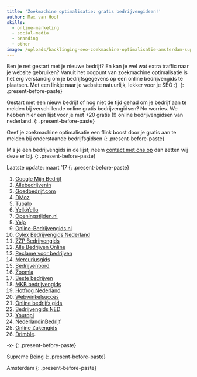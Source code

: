 ```yaml
---
title: 'Zoekmachine optimalisatie: gratis bedrijvengidsen!'
author: Max van Hoof
skills:
  - online-marketing
  - social-media
  - branding
  - other
image: /uploads/backlinging-seo-zoekmachine-optimalisatie-amsterdam-supreme-being.png
---
```



Ben je net gestart met je nieuwe bedrijf? En kan je wel wat extra traffic naar je website gebruiken? Vanuit het oogpunt van zoekmachine optimalisatie is het erg verstandig om je bedrijfsgegevens op een online bedrijvengids te plaatsen. Met een linkje naar je website natuurlijk, lekker voor je SEO :)&nbsp;
{: .present-before-paste}

Gestart met een nieuw bedrijf of nog niet de tijd gehad om je bedrijf aan te melden bij verschillende online gratis bedrijvengidsen? No worries. We hebben hier een lijst voor je met +20 gratis (!) online bedrijvengidsen van nederland.
{: .present-before-paste}

Geef je zoekmachine optimalisatie een flink boost door je gratis aan te melden bij onderstaande bedrijfsgidsen
{: .present-before-paste}

Mis je een bedrijvengids in de lijst; neem [contact met ons op](/contact/) dan zetten wij deze er bij.
{: .present-before-paste}

Laatste update: maart ’17
{: .present-before-paste}

1. [Google Mijn Bedrijf](http://google.nl/business)
2. [<u>Allebedrijvenin</u>](http://aanmelden-bij.allebedrijvenin.nl/)
3. [<u>Goedbedrijf.com</u>](http://goedbedrijf.com/)
4. [<u>DMoz</u>](https://www.dmoz.org/docs/en/add.html)
5. [<u>Tupalo</u>](http://www.tupalo.nl/)
6. [<u>YelloYello</u>](https://www.yelloyello.com/nl)
7. [<u>Openingstijden.nl</u>](https://www.openingstijden.nl/)
8. <u>Yelp</u>
9. [<u>Online-Bedrijvengids.nl</u>](http://online-bedrijvengids.nl/)
10. [<u>Cylex Bedrijvengids Nederland</u>](http://www.cylex-bedrijvengids.nl/)
11. [<u>ZZP Bedrijvengids</u>](http://www.zzpbedrijvengids.nl/)
12. [<u>Alle Bedrijven Online</u>](http://www.allebedrijvenonline.nl/)
13. [<u>Reclame voor bedrijven</u>](https://www.reclamevoorbedrijven.nl/)
14. [<u>Mercuriusgids</u>](http://www.mercuriusgids.nl/)
15. [<u>Bedrijvenbord</u>](http://www.bedrijvenbord.nl/)
16. [<u>Zoomla</u>](http://www.zoomla.nl/)
17. [<u>Beste bedrijven</u>](http://www.bestebedrijven.nl/)
18. [<u>MKB bedrijvengids</u>](http://www.mkb-bedrijvengids.nl/)
19. [<u>Hotfrog Nederland</u>](http://www.hotfrog.nl/)
20. [<u>Webwinkelsucces</u>](http://www.webwinkelsucces.nl/)
21. [<u>Online bedrijfs gids</u>](http://www.onlinebedrijfsgids.nl/)
22. [<u>Bedrijvengids NED</u>](http://bedrijvengids-ned.nl/)
23. [<u>Youropi</u>](http://www.youropi.com/nl)
24. [<u>NederlandinBedrijf</u>](https://www.nederlandinbedrijf.nl/)
25. [<u>Online Zakengids</u>](http://www.onlinezakengids.nl/)
26. [Drimble](https://drimble.nl/overzicht/bedrijf/).

-x-
{: .present-before-paste}

Supreme Being
{: .present-before-paste}

Amsterdam
{: .present-before-paste}